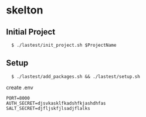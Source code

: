 # skelton

## Initial Project

```
  $ ./lastest/init_project.sh $ProjectName
```
## Setup

```
  $ ./lastest/add_packages.sh && ./lastest/setup.sh
```

create .env
```
PORT=8000
AUTH_SECRET=djsvkasklfkadshfkjashdhfas
SALT_SECRET=djfljskfjlsadjflalks
```
